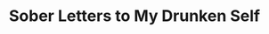 ---
type: Kindle & Paperback
title: "Sober Letters to My Drunken Self"
description: "Best-selling sobriety book written by Ed Latimore."
image: /assets/images/thumbnails/sober-letters.jpg
product_info:
  button_text: Buy on Amazon
  button_url: https://www.amazon.com/gp/product/B07LFX335T/tag=httpedwardc07-20
  price: $10.59
hero:
  type: product
  image: /assets/images/thumbnails/sober-letters.jpg
  heading: Sober Letters to My Drunken Self
  text: My best-selling book to help you deal with the emotions of recovery.
page_blocks:
  - _id: block_rich_text
    alignment: center
    text_markdown: |
      All sober people are alike, but every alcoholic is disturbed in his own way. The alcoholic rarely understands why they are unable to enjoy an alcoholic beverage like everyone else. The only option for most is a trip to an Alcoholics Anonymous meeting. For some, it works. For others, it's the start of a vicious cycle.

      By calling it a disease or blaming an "addictive personality", society takes the easy way out. I refused to take the easy way out. I looked back on my compulsive drinking with a sober eye and a heavy heart. I analyzed my behaviors and considered my motivations for making a binge and blackout drinking the standard for consumption.

      It's only in sobriety that you can understand how destructive you have been to yourself and those closest to you. These are the letters that I wish I had in my darkest hour, when I knew that I needed to quit but couldn't.

      These letters will lift you up from the ocean of despair and guilt that you're drowning in.

      These letters will make you understand why you drink until you can't remember what you were trying to forget.

      These letters might save your life or the life of someone you love...
---